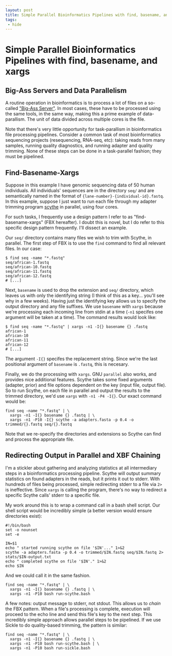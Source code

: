 ```yaml
---
layout: post
title: Simple Parallel Bioinformatics Pipelines with find, basename, and xargs
tags: 
 - hide
---
```

# Simple Parallel Bioinformatics Pipelines with find, basename, and xargs

## Big-Ass Servers and Data Parallelism

A routine operation in bioinformatics is to process a lot of files on
a so-called ["Big-Ass
Server"](http://jermdemo.blogspot.com/2011/06/big-ass-servers-and-myths-of-clusters.html). In
most cases, these have to be processed using the same tools, in the
same way, making this a prime example of data-parallism. The unit of
data divided across multiple cores is the file. 

Note that there's very little opportunity for task-parallism in
bioinformatics file processing pipelines. Consider a common task of
most bioinformatics sequencing projects (resequencing, RNA-seq, etc):
taking reads from many samples, running quality diagnostics, and
running adapter and quality trimming. None of these steps can be done
in a task-parallel fashion; they must be pipelined.

## Find-Basename-Xargs

Suppose in this example I have genomic sequencing data of 50 human
individuals. All individuals' sequences are in the directory `seq/`
and are semantically named in the format of
`{lane-number}-{individual-id}.fastq`. In this example, suppose I just
want to run each file through my adapter trimming program
[scythe](github.com/vsbuffalo/scythe) in parallel, using four cores.

For such tasks, I frequently use a design pattern I refer to as
"find-basename-xargs" (FBX hereafter). I doubt this is novel, but I do
refer to this specific design pattern frequently. I'll dissect an
example.

Our `seq/` directory contains many files we wish to trim with Scythe,
in parallel. The first step of FBX is to use the `find` command to
find all relevant files. In our case:

    $ find seq -name "*.fastq"
    seq/african-1.fastq
    seq/african-10.fastq
    seq/african-11.fastq
    seq/african-12.fastq
    # [...]

Next, `basename` is used to drop the extension and `seq/` directory,
which leaves us with only the identifying string (I think of this as a
key... you'll see why in a few weeks). Having just the identifying key
allows us to specify the output directory and any file suffixes. We
use `basename` with `xargs` because we're processing each incoming
line from stdin at a time (`-n1` specifes one argument will be taken
at a time). The command results would look like:

    $ find seq -name "*.fastq" | xargs -n1 -I{} basename {} .fastq
    african-1
    african-10
    african-11
    african-12
    # [...]

The argument `-I{}` specifes the replacement string. Since we're the
last positional argument of `basename` is `.fastq`, this is necesary.

Finally, we do the processing with `xargs`. GNU `parallel` also works,
and provides nice additional features. Scythe takes some fixed
arguments (adapter, prior) and file options dependent on the key
(input file, output file). So to run Scythe, on each file in parallel
and output the results to the trimmed directory, we'd use `xargs` with
`-n1 -P4 -I{}`. Our exact command would be:

    find seq -name "*.fastq" | \
      xargs -n1 -I{} basename {} .fastq | \
      xargs -n1 -P10 -I{} scythe -a adapters.fasta -p 0.4 -o trimmed/{}.fastq seq/{}.fastq

Note that we re-specify the directories and extensions so Scythe can
find and process the appropriate file.

## Redirecting Output in Parallel and XBF Chaining

I'm a stickler about gathering and analyzing statistics at all
intermediary steps in a bioinformatics processing pipeline. Scythe
will output summary statistics on found adapters in the reads, but it
prints it out to stderr. With hundreds of files being processed,
simple redirecting stderr to a file via `2>` is ineffective. Since
`xargs` is calling the program, there's no way to redirect a specific
Scythe calls' stderr to a specific file. 

My work around this is to wrap a command call in a bash shell
script. Our shell script would be incredibly simple (a better version
would ensure directories exist):
    
    #!/bin/bash
    set -o nounset
    set -e

    IN=$1
    echo " started running scythe on file '$IN'..." 1>&2
    scythe -a adapters.fasta -p 0.4 -o trimmed/$IN.fastq seq/$IN.fastq 2> stats/$IN-output.txt
    echo " completed scythe on file '$IN'." 1>&2
    echo $IN

And we could call it in the same fashion.

    find seq -name "*.fastq" | \
      xargs -n1 -I{} basename {} .fastq | \
      xargs -n1 -P10 bash run-scythe.bash

A few notes: output message to stderr, not stdout. This allows us to
*chain* the FBX pattern. When a file's processing is complete,
execution will proceed to the echo line and send this file's key to
the next step. This incredibly simple approach allows parallel steps
to be pipelined. If we use Sickle to do quality-based trimming, the
pattern is similar:

    find seq -name "*.fastq" | \
      xargs -n1 -I{} basename {} .fastq | \
      xargs -n1 -P10 bash run-scythe.bash | \
      xargs -n1 -P10 bash run-sickle.bash

